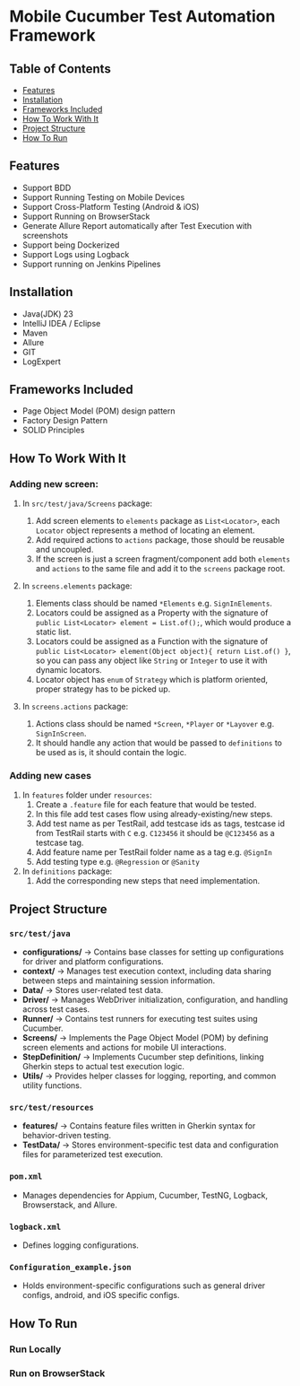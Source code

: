 # Mobile Cucumber Test Automation Framework

## Table of Contents
- [Features](#features)
- [Installation](#installation)
- [Frameworks Included](#frameworks-included)
- [How To Work With It](#How-To-Work-With-It)
- [Project Structure](#project-structure)
- [How To Run](#how-to-run)

## Features
- Support BDD
- Support Running Testing on Mobile Devices
- Support Cross-Platform Testing (Android & iOS)
- Support Running on BrowserStack
- Generate Allure Report automatically after Test Execution with screenshots
- Support being Dockerized
- Support Logs using Logback
- Support running on Jenkins Pipelines

## Installation
- Java(JDK) 23
- IntelliJ IDEA / Eclipse
- Maven
- Allure
- GIT
- LogExpert

## Frameworks Included
- Page Object Model (POM) design pattern
- Factory Design Pattern
- SOLID Principles

## How To Work With It
### Adding new screen:

1. In `src/test/java/Screens` package:
    1. Add screen elements to `elements` package as `List<Locator>`, each `Locator` object represents a method of
       locating an element.
    2. Add required actions to `actions` package, those should be reusable and uncoupled.
    3. If the screen is just a screen fragment/component add both `elements` and `actions` to the same file and add it
       to the `screens` package root.

2. In `screens.elements` package:
    1. Elements class should be named `*Elements` e.g. `SignInElements`.
    2. Locators could be assigned as a Property with the signature of `public List<Locator> element = List.of();`, which
       would produce a static list.
    3. Locators could be assigned as a Function with the signature of
       `public List<Locator> element(Object object){ return List.of() }`, so you can pass any object like `String` or
       `Integer` to use it with dynamic locators.
    4. Locator object has `enum` of `Strategy` which is platform oriented, proper strategy has to be picked up.

3. In `screens.actions` package:
    1. Actions class should be named `*Screen`, `*Player` or `*Layover` e.g. `SignInScreen`.
    2. It should handle any action that would be passed to `definitions` to be used as is, it should contain the logic.

### Adding new cases

1. In `features` folder under `resources`:
    1. Create a `.feature` file for each feature that would be tested.
    2. In this file add test cases flow using already-existing/new steps.
    3. Add test name as per TestRail, add testcase ids as tags, testcase id from TestRail starts with `C` e.g. `C123456`
       it should be `@C123456` as a testcase tag.
    4. Add feature name per TestRail folder name as a tag e.g. `@SignIn`
    5. Add testing type e.g. `@Regression` or `@Sanity`
2. In `definitions` package:
    1. Add the corresponding new steps that need implementation.

## Project Structure
### `src/test/java`
- **configurations/** → Contains base classes for setting up configurations for driver and platform configurations.
- **context/** → Manages test execution context, including data sharing between steps and maintaining session information.
- **Data/** → Stores user-related test data.
- **Driver/** → Manages WebDriver initialization, configuration, and handling across test cases.
- **Runner/** → Contains test runners for executing test suites using Cucumber.
- **Screens/** → Implements the Page Object Model (POM) by defining screen elements and actions for mobile UI interactions.
- **StepDefinition/** → Implements Cucumber step definitions, linking Gherkin steps to actual test execution logic.
- **Utils/** → Provides helper classes for logging, reporting, and common utility functions.

### `src/test/resources`
- **features/** → Contains feature files written in Gherkin syntax for behavior-driven testing.
- **TestData/** → Stores environment-specific test data and configuration files for parameterized test execution.

### `pom.xml`
- Manages dependencies for Appium, Cucumber, TestNG, Logback, Browserstack, and Allure.

### `logback.xml`
- Defines logging configurations.

### `Configuration_example.json`
- Holds environment-specific configurations such as general driver configs, android, and iOS specific configs.

## How To Run
### Run Locally


### Run on BrowserStack
